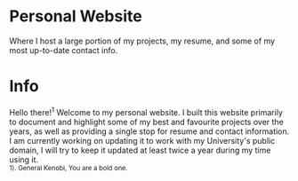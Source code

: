 # Personal Website
Where I host a large portion of my projects, my resume, and some of my most up-to-date contact info. 
# Info
Hello there!<sup>1</sup> Welcome to my personal website. I built this website primarily to document and highlight some of my best and favourite projects over the years, as well as providing a single stop for resume and contact information. I am currently working on updating it to work with my University's public domain, I will try to keep it updated at least twice a year during my time using it. 
<br>
<sup>1). General Kenobi, You are a bold one.</sup>
